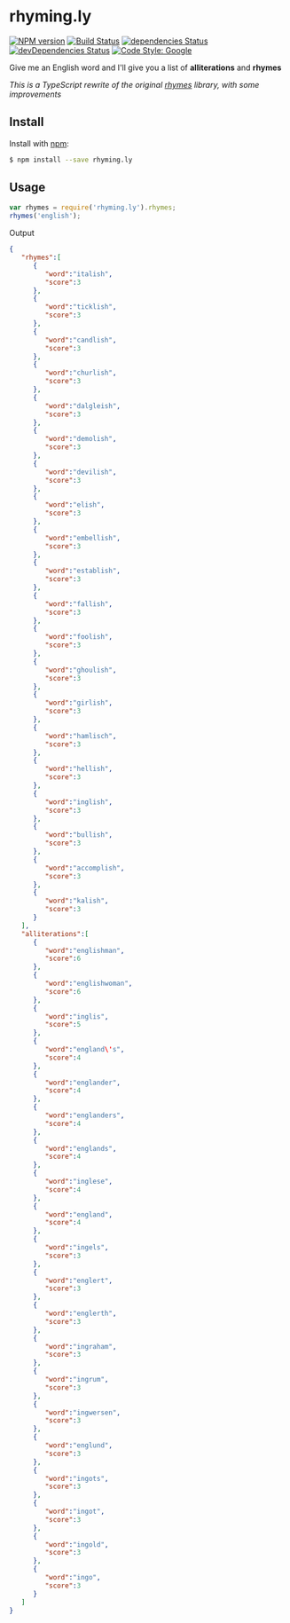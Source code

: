 # rhyming.ly
[![NPM version][badge-npm]][badge-link-npm]
[![Build Status][badge-build]][badge-link-build]
[![dependencies Status][badge-dep]][badge-link-dep]
[![devDependencies Status][badge-dev-dep]][badge-link-dev-dep]
[![Code Style: Google][badge-gts]][badge-link-gts]

Give me an English word and I&#39;ll give you a list of
**alliterations** and **rhymes**

_This is a TypeScript rewrite of the original
[rhymes](https://github.com/words/rhymes) library, with some
improvements_

## Install

Install with [npm](https://www.npmjs.com/):

```sh
$ npm install --save rhyming.ly
```

## Usage

```JavaScript
var rhymes = require('rhyming.ly').rhymes;
rhymes('english');
```

Output
```JSON
{
   "rhymes":[
      {
         "word":"italish",
         "score":3
      },
      {
         "word":"ticklish",
         "score":3
      },
      {
         "word":"candlish",
         "score":3
      },
      {
         "word":"churlish",
         "score":3
      },
      {
         "word":"dalgleish",
         "score":3
      },
      {
         "word":"demolish",
         "score":3
      },
      {
         "word":"devilish",
         "score":3
      },
      {
         "word":"elish",
         "score":3
      },
      {
         "word":"embellish",
         "score":3
      },
      {
         "word":"establish",
         "score":3
      },
      {
         "word":"fallish",
         "score":3
      },
      {
         "word":"foolish",
         "score":3
      },
      {
         "word":"ghoulish",
         "score":3
      },
      {
         "word":"girlish",
         "score":3
      },
      {
         "word":"hamlisch",
         "score":3
      },
      {
         "word":"hellish",
         "score":3
      },
      {
         "word":"inglish",
         "score":3
      },
      {
         "word":"bullish",
         "score":3
      },
      {
         "word":"accomplish",
         "score":3
      },
      {
         "word":"kalish",
         "score":3
      }
   ],
   "alliterations":[
      {
         "word":"englishman",
         "score":6
      },
      {
         "word":"englishwoman",
         "score":6
      },
      {
         "word":"inglis",
         "score":5
      },
      {
         "word":"england\'s",
         "score":4
      },
      {
         "word":"englander",
         "score":4
      },
      {
         "word":"englanders",
         "score":4
      },
      {
         "word":"englands",
         "score":4
      },
      {
         "word":"inglese",
         "score":4
      },
      {
         "word":"england",
         "score":4
      },
      {
         "word":"ingels",
         "score":3
      },
      {
         "word":"englert",
         "score":3
      },
      {
         "word":"englerth",
         "score":3
      },
      {
         "word":"ingraham",
         "score":3
      },
      {
         "word":"ingrum",
         "score":3
      },
      {
         "word":"ingwersen",
         "score":3
      },
      {
         "word":"englund",
         "score":3
      },
      {
         "word":"ingots",
         "score":3
      },
      {
         "word":"ingot",
         "score":3
      },
      {
         "word":"ingold",
         "score":3
      },
      {
         "word":"ingo",
         "score":3
      }
   ]
}
```

  [badge-link-dep]: https://david-dm.org/dan1wang/rhyming.ly
  [badge-link-dev-dep]: https://david-dm.org/dan1wang/rhyming.ly?type=dev
  [badge-link-build]: https://travis-ci.org/dan1wang/rhyming.ly
  [badge-link-gts]: https://github.com/google/gts  
  [badge-link-npm]: https://www.npmjs.com/package/rhyming.ly
  
  [badge-dep]: https://david-dm.org/dan1wang/rhyming.ly/status.svg
  [badge-dev-dep]: https://david-dm.org/dan1wang/rhyming.ly/dev-status.svg
  [badge-build]: https://travis-ci.org/dan1wang/rhyming.ly.svg?branch=ts-master
  [badge-gts]: https://img.shields.io/badge/code%20style-google-blueviolet.svg
  [badge-npm]: https://img.shields.io/npm/v/rhyming.ly.svg
